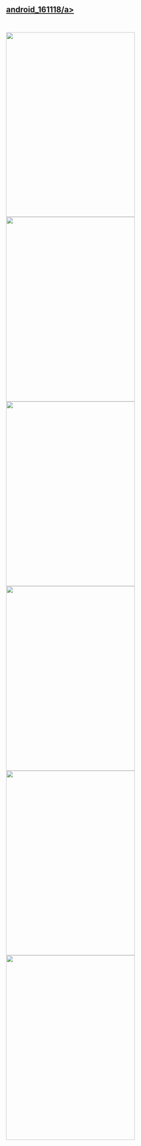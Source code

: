 <h2><a href = "https://github.com/j1344085/homework7">android_161118/a></h2>
<br /> <p>
<img width="350" height="500" src = "https://github.com/j1344085/homework7/blob/master/app/pics/Screenshot_1479460696.png">
<img width="350" height="500" src = "https://github.com/j1344085/homework7/blob/master/app/pics/Screenshot_1479460702.png">
<img width="350" height="500" src = "https://github.com/j1344085/homework7/blob/master/app/pics/Screenshot_1479460706.png">
<img width="350" height="500" src = "https://github.com/j1344085/homework7/blob/master/app/pics/Screenshot_1479460721.png">
<img width="350" height="500" src = "https://github.com/j1344085/homework7/blob/master/app/pics/Screenshot_1479460728.png">
<img width="350" height="500" src = "https://github.com/j1344085/homework7/blob/master/app/pics/Screenshot_1479462114.png">

